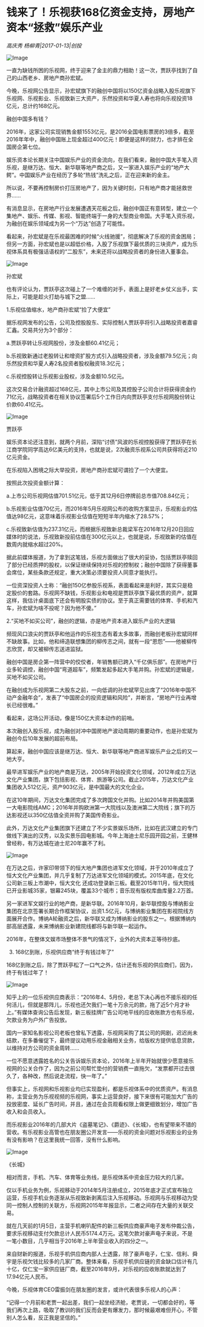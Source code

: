 # 钱来了！乐视获168亿资金支持，房地产资本“拯救”娱乐产业

*高庆秀 杨柳青|2017-01-13|创投*

![Image](http://static.ylzbl.com/uploads/ueditor/php/upload/image/20170718/1500351258319739.jpeg)

一直为缺钱所困的乐视网，终于迎来了金主的鼎力相助！这一次，贾跃亭找到了自己的山西老乡、房地产商孙宏斌。

今晚，乐视网公告显示，孙宏斌旗下的融创中国将以150亿资金战略入股乐视旗下乐视网、乐视影业、乐视致新三大资产，乐然投资和华夏人寿也将向乐视投资18亿元，总计约168亿元。

融创中国多有钱？

2016年，这家公司实现销售金额1553亿元，是2016全国电影票房的3倍多，截至2016年年中，融创中国账上现金超过400亿元！即便是这样的财力，也才排在全国房企第七位。

娱乐资本论长期关注中国娱乐产业的资金流向，在我们看来，融创中国大手笔入资乐视，是继万达、恒大、新华联等地产商之后，又一家进入娱乐产业的“地产大鳄”。中国娱乐产业在经历了多轮“热钱”洗礼之后，正在迎来新的金主。

所以说，不要再控制房价打压房地产了，因为关键时刻，只有地产商才能拯救世界……

有消息显示，在房地产行业发展遭遇天花板之后，融创中国正有意转型，建立一个集地产、娱乐、传媒、影视、智能终端于一身的大型商业帝国。大手笔入资乐视，为融创在娱乐领域成为另一个“万达”创造了可能性。

看起来，孙宏斌是在乐视最困难的时候“火线驰援”，彻底解决了乐视的资金困局；但另一方面，孙宏斌也是以超低价格，入股了乐视旗下最优质的三块资产，成为乐视体系具有极强话语权的“二股东”，未来还将以战略投资者的身份进入董事会。

![Image](http://static.ylzbl.com/201704281810022342)

孙宏斌

也有评论认为，贾跃亭这次碰上了一个难缠的对手，表面上是好老乡仗义出手，实际上，可能是趁火打劫与城下之盟……

1.乐视估值缩水，地产商孙宏斌“捡了大便宜”

据乐视网发布的公告，公司及控股股东、实际控制人贾跃亭将引入战略投资者嘉睿汇鑫。交易共分为3个部分：

a.贾跃亭转让乐视网股份，涉及金额60.41亿元；

b.乐视致新通过老股转让和增资扩股方式引入战略投资者，涉及金额79.5亿元；向乐然投资和华夏人寿2名投资者股权融资18.3亿元；

c.乐视控股转让乐视影业股权，涉及金额10.5亿元。

这次交易合计融资超过168亿元，其中上市公司及其控股子公司合计将获得资金约71亿元，战略投资者在相关协议签署后5个工作日内向贾跃亭支付乐视网股份转让价款60.41亿元。

![Image](http://static.ylzbl.com/201704281810023438)

贾跃亭

娱乐资本论还注意到，就两个月前，深陷“讨债”风波的乐视控股获得了贾跃亭在长江商学院同学高达6亿美元的支持，也就是说，2次融资乐视系公司共获得将近210亿元资金。

在乐视陷入困境之际大举投资，房地产商孙宏斌可谓捡了一个大便宜。

按照此次投资金额计算：

a.上市公司乐视网估值701.51亿元，低于其12月6日停牌前总市值708.84亿元；

b.乐视影业估值70亿元，而2016年5月乐视网公布的收购方案显示，乐视影业的估值达98亿元，这意味着乐视影业估值在短短半年内缩水了28.57%；

c.乐视致新估值为237.31亿元，而根据乐视致新总裁梁军在2016年12月20日回应媒体时的说法，乐视致新投前估值在300亿元以上，也就是说，乐视致新的估值在数周内就缩水超过20%。

据此前媒体报道，为了拿到这笔钱，乐视方面做出了很大的妥协，包括贾跃亭赎回了部分已经质押的股权，以保证继续保持对乐视的控制权；融创中国除了获得董事会席位，某些条款还规定，重大决策必须要投资人同意才能执行。

一位资深投资人士称：“融创150亿参股乐视系，表面看起来是利好，其实只是稳定股价的套路。乐视网不缺钱，乐视影业和电视是贾跃亭旗下最优质的资产，就算这样，我估计桌面底下还会有明股实债的协议。至于真正需要钱的体育、手机和汽车，孙宏斌为啥不投呢？因为他不傻。”

2.“买地不如买公司”，融创的逻辑，亦是地产资本进入娱乐产业的大逻辑

频现风口浪尖的贾跃亭和他运作的乐视生态有着太多故事，而融创老板孙宏斌同样不缺故事。比如，他和缔造联想集团的柳传志之间，就有一段“恩怨”——他被柳传志欣赏，却又被柳传志送进监狱。

融创中国是房企第一阵营中的佼佼者，年销售额已跨入“千亿俱乐部”。在房地产行业多轮调控，融创中国“弯道超车”，频繁发起多起大手笔并购。孙宏斌的逻辑是，买地不如买公司。

在融创成为乐视网第二大股东之前，一向低调的孙宏斌罕见出席了“2016年中国不动产金融年会”，发表了“中国房企的投资逻辑和风险”，并断言，“房地产行业再增长已经很难。”

看起来，这场公开活动，像是150亿大资本动作的前哨。

本次融创入股乐视，成为融创对冲中国房地产波动周期的重要动作，也是孙宏斌为融创今后10年发展的超前布局。

算起来，融创中国应该是继万达、恒大、新华联等地产商进军娱乐产业之后的又一地大亨。

最早进军娱乐产业的地产商是万达，2005年开始投资文化领域，2012年成立万达文化产业集团，旗下包括影视、体育、旅游等公司。截止2015年，万达文化产业集团收入512亿元，资产903亿元，是中国最大的文化企业。

在这10年期间，万达文化集团完成了多次跨国文化并购。比如2014年并购美国第一大电影院线AMC；2016年并购欧洲第一大院线以及澳洲第二大院线；旗下的万达影视还以350亿估值全资并购了美国传奇影业。

此外，万达文化产业集团旗下还建立了不少实景娱乐场所，比如在武汉建立的专门做线下演出的汉秀，以及实景乐园电影城。今年上海迪士尼乐园开园之前，王健林曾经称，有万达城在迪士尼20年赢不了利。

![Image](http://static.ylzbl.com/201704281810026483)

在万达之后，许家印带领下的恒大地产集团也进军文化领域，并于2010年成立了恒大文化产业集团，并几乎复制了万达进军文化领域的模式。2015年底，在文化公司新三板上市潮中，恒大文化 还成功登录新三板。截至2015年11月，恒大院线已开业影城35家，银幕245块，覆盖33个城市；音乐现有版权库曲库量2.2万首。

另一家进军文娱行业的地产商，是新华联。2016年10月，新华联控股与博纳影业集团在北京签署长期合作框架协议，出资1.5亿元，与博纳影业集团在影视院线方面展开合作。博纳A轮融资之后，新华联又成为博纳影业的股东之一。根据博纳内部高层透露，未来博纳影业新建院线都将与新华联一起运作。

2016年，在整体文娱市场整体不景气的情况下，业外的大资本正等待抄底。

3. 168亿到账，乐视供应商“终于有钱过年了”

168亿到账之后，除了贾跃亭松了一口气之外，估计还有乐视的供应商们，因为，终于有钱过年了！

![Image](http://static.ylzbl.com/201704281810022932)

知乎上的一位乐视供应商表示：“2016年4、5月份，老总下决心再也不接乐视的任何活儿，但就是那阵儿，乐视也还欠我们一笔十万余元的款，拖了近5个月才补上。”有媒体查询公告后发现，新三板挂牌广告公司地平线的应收账款方也有乐视，欠款业务为户外广告投放。

国内一家知名影视公司老板也曾私下透露，乐视网采购了其公司的网剧，迟迟尚未结款，在多番催促下，最终提议动用乐视金融相关业务，给版权方提供低息贷款，以维持对方公司的资金周转……

一位不愿意透露姓名的公关告诉娱乐资本论，2016年上半年开始就很少愿意接乐视网的公关合作了，因为之前公司帮忙垫付的营销费一直拖欠，“发票都开过去很久了，各种改，然后说走流程，快一年了。”

但事实上，乐视网和乐视影业均已实现盈利，都是乐视体系中的优质资产。有消息称，主营业务为乐视视频的乐视网，事实上运营良好，接下来很有可能加大广告的投放密度、延长广告时间，并且，通过在会员观看权限上做更细致划分，增加广告收入和会员收入。

而乐视影业2016年的几部大片《盗墓笔记》、《爵迹》、《长城》，也有望带来不错的营收。有乐视影业高管也在朋友圈公开发言——乐视的资金问题对乐视影业的业务有没有影响？在这里我统一回答，没有什么影响。

![Image](http://static.ylzbl.com/201704281810028682)

《长城》

相对而言，手机、汽车、体育等业务线，是乐视体系中资金压力较大的几家。

仅以手机业务为例，乐视移动于2014年5月注册成立，2015年底才正式宣布独立运营，乐视手机业务逐渐从乐视致新剥离后注入乐视移动。乐视网与乐视移动为受同一控制人控制的关联方，乐视网2015年年报显示，二者之间存在大量的关联交易。

就在几天前的1月5日，主营手机喇叭配件的新三板供应商豪声电子发布仲裁公告，要求乐视移动支付欠款总计人民币5174.4万元。这笔欠款对豪声电子来说，不是一笔小数目，几乎相当于2016年上半年营业收入的四分之一。

来自财新的报道，乐视手机供应商内部人士透露，除了豪声电子，仁宝、信利、舜宇是乐视欠钱比较多的几家厂商。整体来看，乐视手机供应链的资金缺口估计有几十亿，仅仁宝一家供应链厂商，截至2016年9月，对乐视的应收账款就达到了17.94亿元人民币。

今晚，乐视体育CEO雷振剑在朋友圈的发言，或许代表很多乐视人的心声：

“记得一个月前和老贾一起出差，我们一起坐经济舱，老贾说，一切都会好的，等我们再次上路，吸取了教训的我们反而会更有爆发力，那时候最艰难但开心，不管别人怎么看，反正我是坚信的。”

